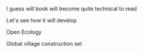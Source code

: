  
I guess will book will become quite technical to read 

Let's see how it will develop

Open Ecology

Global village construction set 

